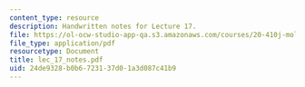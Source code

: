 ```yaml
---
content_type: resource
description: Handwritten notes for Lecture 17.
file: https://ol-ocw-studio-app-qa.s3.amazonaws.com/courses/20-410j-molecular-cellular-and-tissue-biomechanics-be-410j-spring-2003/24de9328b0b6723137d01a3d087c41b9_lec_17_notes.pdf
file_type: application/pdf
resourcetype: Document
title: lec_17_notes.pdf
uid: 24de9328-b0b6-7231-37d0-1a3d087c41b9
---
```


